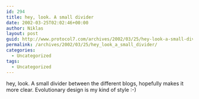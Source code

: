 ```yaml
---
id: 294
title: hey, look. A small divider
date: 2002-03-25T02:02:46+00:00
author: Niklas
layout: post
guid: http://www.protocol7.com/archives/2002/03/25/hey-look-a-small-divider/
permalink: /archives/2002/03/25/hey_look_a_small_divider/
categories:
  - Uncategorized
tags:
  - Uncategorized
---
```

<div class='microid-139df5938a5cc2d67f78e9a05503b031665c4d9d'>
  <p>
    hey, look. A small divider between the different blogs, hopefully makes it more clear. Evolutionary design is my kind of style :-)
  </p>
</div>